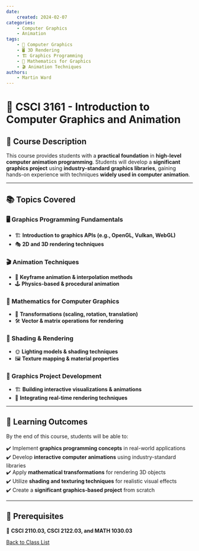 ```yaml
---
date:
    created: 2024-02-07
categories:
    - Computer Graphics
    - Animation
tags:
    - 🎨 Computer Graphics
    - 🖥️ 3D Rendering
    - 🏗️ Graphics Programming
    - 📐 Mathematics for Graphics
    - 🎬 Animation Techniques
authors:
    - Martin Ward
---
```


# 🎨 CSCI 3161 - Introduction to Computer Graphics and Animation  

## 📌 Course Description  
This course provides students with a **practical foundation** in **high-level computer animation programming**. Students will develop a **significant graphics project** using **industry-standard graphics libraries**, gaining hands-on experience with techniques **widely used in computer animation**.

---

## 📚 Topics Covered  

### 🖥️ Graphics Programming Fundamentals  
- 🏗️ **Introduction to graphics APIs (e.g., OpenGL, Vulkan, WebGL)**  
- 🎭 **2D and 3D rendering techniques**  

### 🎬 Animation Techniques  
- 🔄 **Keyframe animation & interpolation methods**  
- 🕹️ **Physics-based & procedural animation**  

### 📐 Mathematics for Computer Graphics  
- 🔢 **Transformations (scaling, rotation, translation)**  
- 🛠️ **Vector & matrix operations for rendering**  

### 🎨 Shading & Rendering  
- 🌞 **Lighting models & shading techniques**  
- 🖼️ **Texture mapping & material properties**  

### 🚀 Graphics Project Development  
- 🏗️ **Building interactive visualizations & animations**  
- 🔗 **Integrating real-time rendering techniques**  

---

## 🎯 Learning Outcomes  
By the end of this course, students will be able to:  

✔️ Implement **graphics programming concepts** in real-world applications  
✔️ Develop **interactive computer animations** using industry-standard libraries  
✔️ Apply **mathematical transformations** for rendering 3D objects  
✔️ Utilize **shading and texturing techniques** for realistic visual effects  
✔️ Create a **significant graphics-based project** from scratch  

---

## 📜 Prerequisites  
📌 **CSCI 2110.03, CSCI 2122.03, and MATH 1030.03**  

[Back to Class List ](../index.md)